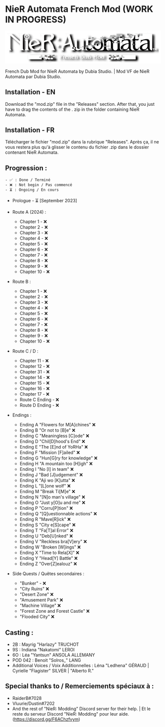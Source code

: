  # NieR Automata French Mod (WORK IN PROGRESS)
<img src="https://raw.githubusercontent.com/ClostroOffi/NierAutomataVF/main/LOGO.png" />


French Dub Mod for NieR Automata by Dubia Studio. | Mod VF de NieR Automata par Dubia Studio.

## Installation - EN 
Download the "mod.zip" file in the "Releases" section. After that, you just have to drag the contents of the . zip in the folder containing NieR Automata.

## Installation - FR
Télécharger le fichier "mod.zip" dans la rubrique "Releases". Après ça, il ne vous restera plus qu'à glisser le contenu du fichier .zip dans le dossier contenant NieR Automata.

## Progression :

    - ✅ : Done / Terminé
    - ❌ : Not begin / Pas commencé
    - ⏳ : Ongoing / En cours

- Prologue - ⏳ [September 2023]

- Route A (2024) :

    -   Chapter 1 - ❌
    -   Chapter 2 - ❌
    -   Chapter 3 - ❌
    -   Chapter 4 - ❌
    -   Chapter 5 - ❌
    -   Chapter 6 - ❌
    -   Chapter 7 - ❌
    -   Chapter 8 - ❌
    -   Chapter 9 - ❌
    -   Chapter 10 - ❌

- Route B :

    -   Chapter 1 - ❌
    -   Chapter 2 - ❌
    -   Chapter 3 - ❌
    -   Chapter 4 - ❌
    -   Chapter 5 - ❌
    -   Chapter 6 - ❌
    -   Chapter 7 - ❌
    -   Chapter 8 - ❌
    -   Chapter 9 - ❌
    -   Chapter 10 - ❌

- Route C / D :

    -   Chapter 11 - ❌
    -   Chapter 12 - ❌
    -   Chapter 31 - ❌
    -   Chapter 14 - ❌
    -   Chapter 15 - ❌
    -   Chapter 16 - ❌
    -   Chapter 17 - ❌
    -   Route C Ending - ❌
    -   Route D Ending - ❌

- Endings :

    -   Ending A "Flowers for M[A]chines" ❌
    -   Ending B "Or not to [B]e" ❌
    -   Ending C "Meaningless [C]ode" ❌
    -   Ending D "Chil[D]hood's End" ❌
    -   Ending E "The [E]nd of YoRHa" ❌
    -   Ending F "Mission [F]ailed" ❌
    -   Ending G "Hun[G]ry for knowledge" ❌
    -   Ending H "A mountain too [H]igh" ❌
    -   Ending I "No [I] in team" ❌
    -   Ending J "Bad [J]udgement" ❌
    -   Ending K "Aji wo [K]utta" ❌
    -   Ending L "[L]one wolf" ❌
    -   Ending M "Break Ti[M]e" ❌
    -   Ending N "[N]o man's village" ❌
    -   Ending O "Just y[O]u and me" ❌
    -   Ending P "Corru[P]tion" ❌
    -   Ending Q "[Q]uestionnable actions" ❌
    -   Ending R "Mave[R]ick" ❌
    -   Ending S "City e[S]cape" ❌
    -   Ending T "Fa[T]al Error" ❌
    -   Ending U "Deb[U]nked" ❌
    -   Ending V "Reckless bra[V]ery" ❌
    -   Ending W "Broken [W]ings" ❌
    -   Ending X "Time to Rela[X]" ❌
    -   Ending Y "Head[Y] Battle" ❌
    -   Ending Z "Over[Z]ealouz" ❌
    
- Side Quests / Quêtes secondaires :

    -   "Bunker" - ❌
    -   "City Ruins" ❌
    -   "Desert Zone" ❌
    -   "Amusement Park" ❌
    -   "Machine Village" ❌
    -   "Forest Zone and Forest Castle" ❌
    -   "Flooded City" ❌

## Casting :
   -    2B : Mayrig "Harlazy" TRUCHOT
   -    9S : Indiana "Nakatomi" LEROI
   -    6O : Léa "Yantsun" ANSOLA ALLEMANY
   -    POD 042 : Benoit "Solros_" LANG
   -    Additional Voices / Voix Additionnelles : Léna "Ledhena" GÉRAUD | Cyrielle "Flagister" SILVER | "Alberto R."

## Special thanks to / Remerciements spéciaux à :
   -   RaiderB#7028
   -   Vluurie/Dustin#7202
   -   And the rest of "NieR: Modding" Discord server for their help. | Et le reste du serveur Discord "NieR: Modding" pour leur aide. (https://discord.gg/F6AChzfvym)
